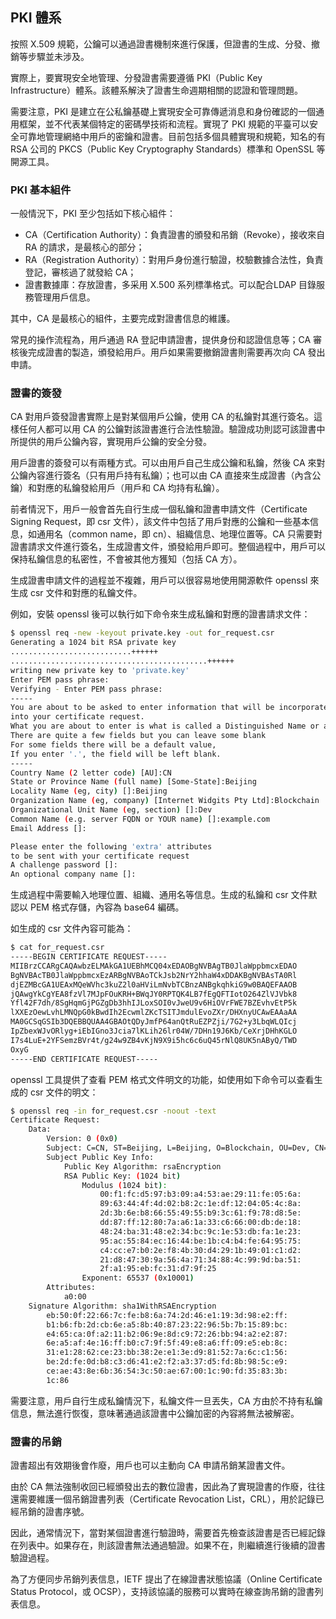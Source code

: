 ## PKI 體系

按照 X.509 規範，公鑰可以通過證書機制來進行保護，但證書的生成、分發、撤銷等步驟並未涉及。

實際上，要實現安全地管理、分發證書需要遵循 PKI（Public Key Infrastructure）體系。該體系解決了證書生命週期相關的認證和管理問題。

需要注意，PKI 是建立在公私鑰基礎上實現安全可靠傳遞消息和身份確認的一個通用框架，並不代表某個特定的密碼學技術和流程。實現了 PKI 規範的平臺可以安全可靠地管理網絡中用戶的密鑰和證書。目前包括多個具體實現和規範，知名的有 RSA 公司的 PKCS（Public Key Cryptography Standards）標準和 OpenSSL 等開源工具。

### PKI 基本組件

一般情況下，PKI 至少包括如下核心組件：

* CA（Certification Authority）：負責證書的頒發和吊銷（Revoke），接收來自 RA 的請求，是最核心的部分；
* RA（Registration Authority）：對用戶身份進行驗證，校驗數據合法性，負責登記，審核過了就發給 CA；
* 證書數據庫：存放證書，多采用 X.500 系列標準格式。可以配合LDAP 目錄服務管理用戶信息。

其中，CA 是最核心的組件，主要完成對證書信息的維護。

常見的操作流程為，用戶通過 RA 登記申請證書，提供身份和認證信息等；CA 審核後完成證書的製造，頒發給用戶。用戶如果需要撤銷證書則需要再次向 CA 發出申請。

### 證書的簽發

CA 對用戶簽發證書實際上是對某個用戶公鑰，使用 CA 的私鑰對其進行簽名。這樣任何人都可以用 CA 的公鑰對該證書進行合法性驗證。驗證成功則認可該證書中所提供的用戶公鑰內容，實現用戶公鑰的安全分發。

用戶證書的簽發可以有兩種方式。可以由用戶自己生成公鑰和私鑰，然後 CA 來對公鑰內容進行簽名（只有用戶持有私鑰）；也可以由 CA 直接來生成證書（內含公鑰）和對應的私鑰發給用戶（用戶和 CA 均持有私鑰）。

前者情況下，用戶一般會首先自行生成一個私鑰和證書申請文件（Certificate Signing Request，即 csr 文件），該文件中包括了用戶對應的公鑰和一些基本信息，如通用名（common name，即 cn）、組織信息、地理位置等。CA 只需要對證書請求文件進行簽名，生成證書文件，頒發給用戶即可。整個過程中，用戶可以保持私鑰信息的私密性，不會被其他方獲知（包括 CA 方）。

生成證書申請文件的過程並不複雜，用戶可以很容易地使用開源軟件 openssl 來生成 csr 文件和對應的私鑰文件。

例如，安裝 openssl 後可以執行如下命令來生成私鑰和對應的證書請求文件：

```bash
$ openssl req -new -keyout private.key -out for_request.csr
Generating a 1024 bit RSA private key
...........................++++++
............................................++++++
writing new private key to 'private.key'
Enter PEM pass phrase:
Verifying - Enter PEM pass phrase:
-----
You are about to be asked to enter information that will be incorporated
into your certificate request.
What you are about to enter is what is called a Distinguished Name or a DN.
There are quite a few fields but you can leave some blank
For some fields there will be a default value,
If you enter '.', the field will be left blank.
-----
Country Name (2 letter code) [AU]:CN
State or Province Name (full name) [Some-State]:Beijing
Locality Name (eg, city) []:Beijing
Organization Name (eg, company) [Internet Widgits Pty Ltd]:Blockchain
Organizational Unit Name (eg, section) []:Dev
Common Name (e.g. server FQDN or YOUR name) []:example.com
Email Address []:

Please enter the following 'extra' attributes
to be sent with your certificate request
A challenge password []:
An optional company name []:
```

生成過程中需要輸入地理位置、組織、通用名等信息。生成的私鑰和 csr 文件默認以 PEM 格式存儲，內容為 base64 編碼。

如生成的 csr 文件內容可能為：

```bash
$ cat for_request.csr                                                                                                                                       
-----BEGIN CERTIFICATE REQUEST-----
MIIBrzCCARgCAQAwbzELMAkGA1UEBhMCQ04xEDAOBgNVBAgTB0JlaWppbmcxEDAO
BgNVBAcTB0JlaWppbmcxEzARBgNVBAoTCkJsb2NrY2hhaW4xDDAKBgNVBAsTA0Rl
djEZMBcGA1UEAxMQeWVhc3kuZ2l0aHViLmNvbTCBnzANBgkqhkiG9w0BAQEFAAOB
jQAwgYkCgYEA8fzVl7MJpFOuKRH+BWqJY0RPTQK4LB7fEgQFTIotO264ZlVJVbk8
Yfl42F7dh/8SgHqmGjPGZgDb3hhIJLoxSOI0vJweU9v6HiOVrFWE7BZEvhvEtP5k
lXXEzOewLvhLMNQpG0kBwdIh2EcwmlZKcTSITJmdulEvoZXr/DHXnyUCAwEAAaAA
MA0GCSqGSIb3DQEBBQUAA4GBAOtQDyJmfP64anQtRuEZPZji/7G2+y3LbqWLQIcj
IpZbexWJvORlyg+iEbIGno3Jcia7lKLih26lr04W/7DHn19J6Kb/CeXrjDHhKGLO
I7s4LuE+2YFSemzBVr4t/g24w9ZB4vKjN9X9i5hc6c6uQ45rNlQ8UK5nAByQ/TWD
OxyG
-----END CERTIFICATE REQUEST-----
```

openssl 工具提供了查看 PEM 格式文件明文的功能，如使用如下命令可以查看生成的 csr 文件的明文：

```bash
$ openssl req -in for_request.csr -noout -text
Certificate Request:
    Data:
        Version: 0 (0x0)
        Subject: C=CN, ST=Beijing, L=Beijing, O=Blockchain, OU=Dev, CN=yeasy.github.com
        Subject Public Key Info:
            Public Key Algorithm: rsaEncryption
            RSA Public Key: (1024 bit)
                Modulus (1024 bit):
                    00:f1:fc:d5:97:b3:09:a4:53:ae:29:11:fe:05:6a:
                    89:63:44:4f:4d:02:b8:2c:1e:df:12:04:05:4c:8a:
                    2d:3b:6e:b8:66:55:49:55:b9:3c:61:f9:78:d8:5e:
                    dd:87:ff:12:80:7a:a6:1a:33:c6:66:00:db:de:18:
                    48:24:ba:31:48:e2:34:bc:9c:1e:53:db:fa:1e:23:
                    95:ac:55:84:ec:16:44:be:1b:c4:b4:fe:64:95:75:
                    c4:cc:e7:b0:2e:f8:4b:30:d4:29:1b:49:01:c1:d2:
                    21:d8:47:30:9a:56:4a:71:34:88:4c:99:9d:ba:51:
                    2f:a1:95:eb:fc:31:d7:9f:25
                Exponent: 65537 (0x10001)
        Attributes:
            a0:00
    Signature Algorithm: sha1WithRSAEncryption
        eb:50:0f:22:66:7c:fe:b8:6a:74:2d:46:e1:19:3d:98:e2:ff:
        b1:b6:fb:2d:cb:6e:a5:8b:40:87:23:22:96:5b:7b:15:89:bc:
        e4:65:ca:0f:a2:11:b2:06:9e:8d:c9:72:26:bb:94:a2:e2:87:
        6e:a5:af:4e:16:ff:b0:c7:9f:5f:49:e8:a6:ff:09:e5:eb:8c:
        31:e1:28:62:ce:23:bb:38:2e:e1:3e:d9:81:52:7a:6c:c1:56:
        be:2d:fe:0d:b8:c3:d6:41:e2:f2:a3:37:d5:fd:8b:98:5c:e9:
        ce:ae:43:8e:6b:36:54:3c:50:ae:67:00:1c:90:fd:35:83:3b:
        1c:86
```

需要注意，用戶自行生成私鑰情況下，私鑰文件一旦丟失，CA 方由於不持有私鑰信息，無法進行恢復，意味著通過該證書中公鑰加密的內容將無法被解密。

### 證書的吊銷

證書超出有效期後會作廢，用戶也可以主動向 CA 申請吊銷某證書文件。

由於 CA 無法強制收回已經頒發出去的數位證書，因此為了實現證書的作廢，往往還需要維護一個吊銷證書列表（Certificate Revocation List，CRL），用於記錄已經吊銷的證書序號。

因此，通常情況下，當對某個證書進行驗證時，需要首先檢查該證書是否已經記錄在列表中。如果存在，則該證書無法通過驗證。如果不在，則繼續進行後續的證書驗證過程。

為了方便同步吊銷列表信息，IETF 提出了在線證書狀態協議（Online Certificate Status Protocol，或 OCSP），支持該協議的服務可以實時在線查詢吊銷的證書列表信息。
